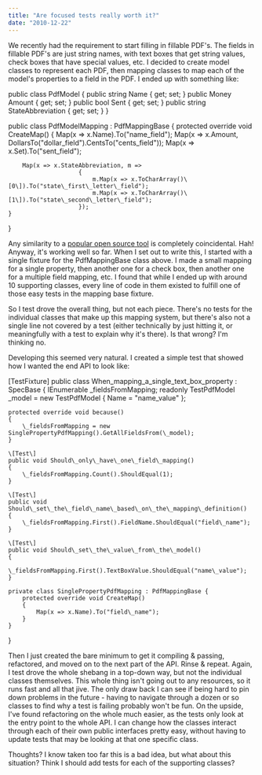```yaml
---
title: "Are focused tests really worth it?"
date: "2010-12-22"
---
```


We recently had the requirement to start filling in fillable PDF's. The fields in fillable PDF's are just string names, with text boxes that get string values, check boxes that have special values, etc. I decided to create model classes to represent each PDF, then mapping classes to map each of the model's properties to a field in the PDF. I ended up with something like:

public class PdfModel
{
	public string Name { get; set; }
	public Money Amount { get; set; }
	public bool Sent { get; set; }
	public string StateAbbreviation { get; set; }
}

public class PdfModelMapping : PdfMappingBase {
	protected override void CreateMap()
	{
		Map(x => x.Name).To("name\_field");
		Map(x => x.Amount, DollarsTo("dollar\_field").CentsTo("cents\_field"));
		Map(x => x.Set).To("sent\_field");

		Map(x => x.StateAbbreviation, m =>
						{
							m.Map(x => x.ToCharArray()\[0\]).To("state\_first\_letter\_field");
							m.Map(x => x.ToCharArray()\[1\]).To("state\_second\_letter\_field");
						});
	}
} 

Any similarity to a [popular open source tool](http://fluentnhibernate.org/) is completely coincidental. Hah! Anyway, it's working well so far. When I set out to write this, I started with a single fixture for the PdfMappingBase class above. I made a small mapping for a single property, then another one for a check box, then another one for a multiple field mapping, etc. I found that while I ended up with around 10 supporting classes, every line of code in them existed to fulfill one of those easy tests in the mapping base fixture.

So I test drove the overall thing, but not each piece. There's no tests for the individual classes that make up this mapping system, but there's also not a single line not covered by a test (either technically by just hitting it, or meaningfully with a test to explain why it's there). Is that wrong? I'm thinking no.

Developing this seemed very natural. I created a simple test that showed how I wanted the end API to look like:

\[TestFixture\]
public class When\_mapping\_a\_single\_text\_box\_property : SpecBase
{
	IEnumerable \_fieldsFromMapping;
	readonly TestPdfModel \_model = new TestPdfModel { Name = "name\_value" };

	protected override void because()
	{
		\_fieldsFromMapping = new SinglePropertyPdfMapping().GetAllFieldsFrom(\_model);
	}

	\[Test\]
	public void Should\_only\_have\_one\_field\_mapping()
	{
		\_fieldsFromMapping.Count().ShouldEqual(1);
	}

	\[Test\]
	public void Should\_set\_the\_field\_name\_based\_on\_the\_mapping\_definition()
	{
		\_fieldsFromMapping.First().FieldName.ShouldEqual("field\_name");
	}

	\[Test\]
	public void Should\_set\_the\_value\_from\_the\_model()
	{
		\_fieldsFromMapping.First().TextBoxValue.ShouldEqual("name\_value");
	}

	private class SinglePropertyPdfMapping : PdfMappingBase {
		protected override void CreateMap()
		{
			Map(x => x.Name).To("field\_name");
		}
	}
} 

Then I just created the bare minimum to get it compiling & passing, refactored, and moved on to the next part of the API. Rinse & repeat. Again, I test drove the whole shebang in a top-down way, but not the individual classes themselves. This whole thing isn't going out to any resources, so it runs fast and all that jive. The only draw back I can see if being hard to pin down problems in the future - having to navigate through a dozen or so classes to find why a test is failing probably won't be fun. On the upside, I've found refactoring on the whole much easier, as the tests only look at the entry point to the whole API. I can change how the classes interact through each of their own public interfaces pretty easy, without having to update tests that may be looking at that one specific class.

Thoughts? I know taken too far this is a bad idea, but what about this situation? Think I should add tests for each of the supporting classes?
